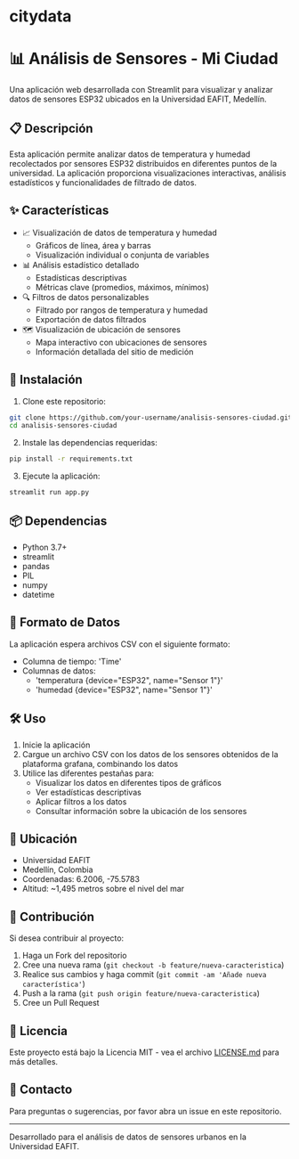 # citydata

# 📊 Análisis de Sensores - Mi Ciudad

Una aplicación web desarrollada con Streamlit para visualizar y analizar datos de sensores ESP32 ubicados en la Universidad EAFIT, Medellín.

## 📋 Descripción

Esta aplicación permite analizar datos de temperatura y humedad recolectados por sensores ESP32 distribuidos en diferentes puntos de la universidad. La aplicación proporciona visualizaciones interactivas, análisis estadísticos y funcionalidades de filtrado de datos.

## ✨ Características

- 📈 Visualización de datos de temperatura y humedad
  - Gráficos de línea, área y barras
  - Visualización individual o conjunta de variables
- 📊 Análisis estadístico detallado
  - Estadísticas descriptivas
  - Métricas clave (promedios, máximos, mínimos)
- 🔍 Filtros de datos personalizables
  - Filtrado por rangos de temperatura y humedad
  - Exportación de datos filtrados
- 🗺️ Visualización de ubicación de sensores
  - Mapa interactivo con ubicaciones de sensores
  - Información detallada del sitio de medición

## 🚀 Instalación

1. Clone este repositorio:
```bash
git clone https://github.com/your-username/analisis-sensores-ciudad.git
cd analisis-sensores-ciudad
```

2. Instale las dependencias requeridas:
```bash
pip install -r requirements.txt
```

3. Ejecute la aplicación:
```bash
streamlit run app.py
```

## 📦 Dependencias

- Python 3.7+
- streamlit
- pandas
- PIL
- numpy
- datetime

## 📁 Formato de Datos

La aplicación espera archivos CSV con el siguiente formato:

- Columna de tiempo: 'Time'
- Columnas de datos:
  - 'temperatura {device="ESP32", name="Sensor 1"}'
  - 'humedad {device="ESP32", name="Sensor 1"}'

## 🛠️ Uso

1. Inicie la aplicación
2. Cargue un archivo CSV con los datos de los sensores obtenidos de la plataforma grafana, combinando los datos
3. Utilice las diferentes pestañas para:
   - Visualizar los datos en diferentes tipos de gráficos
   - Ver estadísticas descriptivas
   - Aplicar filtros a los datos
   - Consultar información sobre la ubicación de los sensores

## 📍 Ubicación

- Universidad EAFIT
- Medellín, Colombia
- Coordenadas: 6.2006, -75.5783
- Altitud: ~1,495 metros sobre el nivel del mar

## 👥 Contribución

Si desea contribuir al proyecto:

1. Haga un Fork del repositorio
2. Cree una nueva rama (`git checkout -b feature/nueva-caracteristica`)
3. Realice sus cambios y haga commit (`git commit -am 'Añade nueva característica'`)
4. Push a la rama (`git push origin feature/nueva-caracteristica`)
5. Cree un Pull Request

## 📄 Licencia

Este proyecto está bajo la Licencia MIT - vea el archivo [LICENSE.md](LICENSE.md) para más detalles.

## 🤝 Contacto

Para preguntas o sugerencias, por favor abra un issue en este repositorio.

---
Desarrollado para el análisis de datos de sensores urbanos en la Universidad EAFIT.
